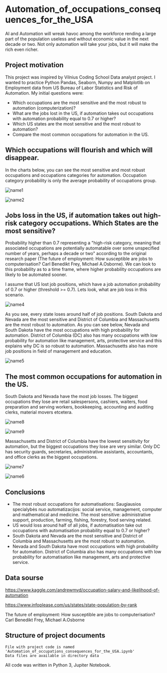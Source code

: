 # Automation_of_occupations_consequences_for_the_USA

AI and Automation will wreak havoc among the workforce rending a large part of the population useless and without economic value in the next decade or two. Not only automation will take your jobs, but it will make the rich even richer.

## Project motivation

This project was inspired by Vilnius Coding School Data analyst project. I wanted to practice Python Pandas, Seaborn, Numpy and Matplotlib on Employment data from US Bureau of Labor Statistics and Risk of Automation. My initial questions were:

* Which occupations are the most sensitive and the most robust to automation (computerization)?
* What are the jobs lost in the US, if automation takes out occupations with automation probability equal to 0.7 or higher?
* Which US states are the most sensitive and the most robust to automation?
* Compare the most common occupations for automation in the US.

## Which occupations will flourish and which will disappear.

In the charts below, you can see the most sensitive and most robust occupations and occupations categories for automation. Occupation category probability is only the average probability of occupations group.

![name1](https://github.com/gadolinis/Automation_of_occupations_consequences_for_the_USA/blob/master/img/general_Occupation%20categories%20and%20the%20probability%20of%20automation%20by%20states.png)

![name2]()

## Jobs loss in the US, if automation takes out high-risk category occupations. Which States are the most sensitive?

Probability higher than 0.7 representing a "high-risk category, meaning that associated occupations are potentially automatable over some unspecified number of years, perhaps a decade or two" according to the original research paper (The future of employment: How susceptible are jobs to computerisation? Carl Benedikt Frey, Michael A.Osborne). We can look to this probability as to a time frame, where higher probability occupations are likely to be automated sooner.

I assume that US lost job positions, which have a job automation probability of 0.7 or higher (threshold >= 0.7). Lets look, what are job loss in this scenario.

![name4](https://github.com/gadolinis/Automation_of_occupations_consequences_for_the_USA/blob/master/img/general_Lost%20jobs%20ratio%20per%20state%20when%20we%20lost%20jobs%20with%20automatisation%20probability%20equal%20to%200.7%20(Threshold)%20or%20higher.png)

As you see, every state loses around half of job positions. South Dakota and Nevada are the most sensitive and District of Columbia and Massachusetts are the most robust to automation. As you can see below, Nevada and South Dakota have the most occupations with high probability for automation. District of Columbia (DC) also has many occupations with low probability for automation like management, arts, protective service and this explains why DC is so robust to automation. Massachusetts also has more job positions in field of management and education.

![name5](https://github.com/gadolinis/Automation_of_occupations_consequences_for_the_USA/blob/master/img/general_Occupation%20categories%20and%20probability%20of%20automatisation%20in%20S.%20Dakota%2C%20Nevada%2C%20DC%20and%20Massachusetts.png)

## The most common occupations for automation in the US.

South Dakota and Nevada have the most job losses. The biggest occupations they lose are retail salespersons, cashiers, waiters, food preparation and serving workers, bookkeeping, accounting and auditing clerks, material movers etcetera.

![name8](https://github.com/gadolinis/Automation_of_occupations_consequences_for_the_USA/blob/master/img/general_The%20largest%20most%20likely%20automatable%20occupations%20in%20Nevada.png)

![name9](https://github.com/gadolinis/Automation_of_occupations_consequences_for_the_USA/blob/master/img/general_The%20largest%20most%20likely%20automatable%20occupations%20in%20South%20Dakota.png)

Massachusetts and District of Columbia have the lowest sensitivity for automation, but the biggest occupations they lose are very similar. Only DC has security guards, secretaries, administrative assistants, accountants, and office clerks as the biggest occupations.

![name7](https://github.com/gadolinis/Automation_of_occupations_consequences_for_the_USA/blob/master/img/general_The%20largest%20most%20likely%20automatable%20occupations%20in%20Massachusetts.png)

![name6](https://github.com/gadolinis/Automation_of_occupations_consequences_for_the_USA/blob/master/img/general_The%20largest%20most%20likely%20automatable%20occupations%20in%20District%20of%20Columbia.png)

## Conclusions
* The most robust occupations for automatisations: Saugiausios specialybės nuo automatizacijos: social service, management, computer and mathematical and medicine. The most sensitive: administrative support, production, farming, fishing, forestry, food serving related.
* US would loss around half of all jobs, if automatisation take out occupations with automatisation probability equal to 0.7 or higher?
* South Dakota and Nevada are the most sensitive and District of Columbia and Massachusetts are the most robust to automation.
* Nevada and South Dakota have most occupations with high probability for automation. District of Columbia also has many occupations with low probability for automatisation like management, arts and protective service.

## Data sourse

https://www.kaggle.com/andrewmvd/occupation-salary-and-likelihood-of-automation

https://www.infoplease.com/us/states/state-population-by-rank

The future of employment: How susceptible are jobs to computerisation? Carl Benedikt Frey, Michael A.Osborne

## Structure of project documents

    File with project code is named 'Automation_of_occupations_consequences_for_the_USA.ipynb'
    Data files are available in directory data

All code was written in Python 3, Jupiter Notebook.

